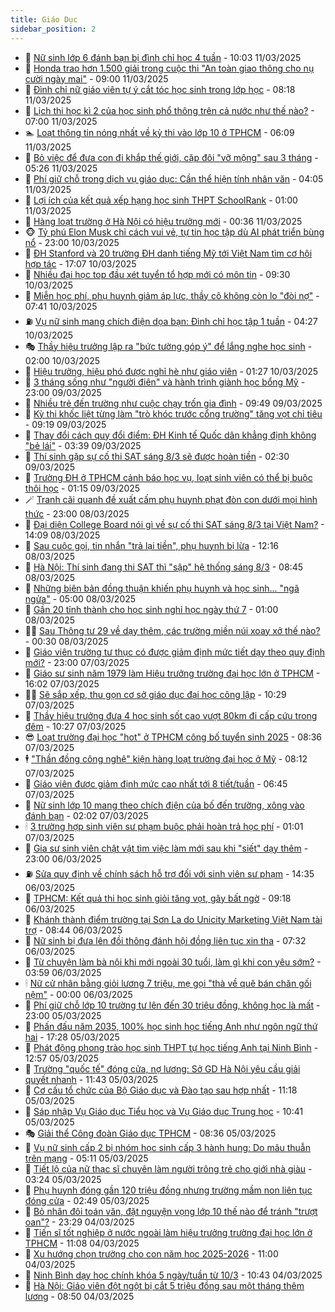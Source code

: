 ```yaml
---
title: Giáo Dục
sidebar_position: 2
---
```


<!-- dantri-giao-duc:START -->
- 🤡 [Nữ sinh lớp 6 đánh bạn bị đình chỉ học 4 tuần](https://dantri.com.vn/giao-duc/nu-sinh-lop-6-danh-ban-bi-dinh-chi-hoc-4-tuan-20250311164714503.htm) - 10:03 11/03/2025
- 🗽 [Honda trao hơn 1.500 giải trong cuộc thi &quot;An toàn giao thông cho nụ cười ngày mai&quot;](https://dantri.com.vn/giao-duc/honda-trao-hon-1500-giai-trong-cuoc-thi-an-toan-giao-thong-cho-nu-cuoi-ngay-mai-20250311153041566.htm) - 09:00 11/03/2025
- 🚦 [Đình chỉ nữ giáo viên tự ý cắt tóc học sinh trong lớp học](https://dantri.com.vn/giao-duc/dinh-chi-nu-giao-vien-tu-y-cat-toc-hoc-sinh-trong-lop-hoc-20250311143850547.htm) - 08:18 11/03/2025
- 🌋 [Lịch thi học kì 2 của học sinh phổ thông trên cả nước như thế nào?](https://dantri.com.vn/giao-duc/lich-thi-hoc-ki-2-cua-hoc-sinh-pho-thong-tren-ca-nuoc-nhu-the-nao-20250311115603384.htm) - 07:00 11/03/2025
- 🏊 [Loạt thông tin nóng nhất về kỳ thi vào lớp 10 ở TPHCM](https://dantri.com.vn/giao-duc/loat-thong-tin-nong-nhat-ve-ky-thi-vao-lop-10-o-tphcm-20250311130000648.htm) - 06:09 11/03/2025
- 🎃 [Bỏ việc để đưa con đi khắp thế giới, cặp đôi &quot;vỡ mộng&quot; sau 3 tháng](https://dantri.com.vn/giao-duc/bo-viec-de-dua-con-di-khap-the-gioi-cap-doi-vo-mong-sau-3-thang-20250310102224995.htm) - 05:26 11/03/2025
- 💄 [Phí giữ chỗ trong dịch vụ giáo dục: Cần thể hiện tính nhân văn](https://dantri.com.vn/giao-duc/phi-giu-cho-trong-dich-vu-giao-duc-can-the-hien-tinh-nhan-van-20250311003215905.htm) - 04:05 11/03/2025
- 🦅 [Lợi ích của kết quả xếp hạng học sinh THPT SchoolRank](https://dantri.com.vn/giao-duc/loi-ich-cua-ket-qua-xep-hang-hoc-sinh-thpt-schoolrank-20250310211057755.htm) - 01:00 11/03/2025
- 🚦 [Hàng loạt trường ở Hà Nội có hiệu trưởng mới](https://dantri.com.vn/giao-duc/hang-loat-truong-o-ha-noi-co-hieu-truong-moi-20250310233624312.htm) - 00:36 11/03/2025
- 🐵 [Tỷ phú Elon Musk chỉ cách vui vẻ, tự tin học tập dù AI phát triển bùng nổ](https://dantri.com.vn/giao-duc/ty-phu-elon-musk-chi-cach-vui-ve-tu-tin-hoc-tap-du-ai-phat-trien-bung-no-20250310160338475.htm) - 23:00 10/03/2025
- 🐘 [ĐH Stanford và 20 trường ĐH danh tiếng Mỹ tới Việt Nam tìm cơ hội hợp tác](https://dantri.com.vn/giao-duc/dh-stanford-va-20-truong-dh-danh-tieng-my-toi-viet-nam-tim-co-hoi-hop-tac-20250311090807199.htm) - 17:07 10/03/2025
- 🦏 [Nhiều đại học top đầu xét tuyển tổ hợp mới có môn tin](https://dantri.com.vn/giao-duc/nhieu-dai-hoc-top-dau-xet-tuyen-to-hop-moi-co-mon-tin-20250310161115061.htm) - 09:30 10/03/2025
- 💼 [Miễn học phí, phụ huynh giảm áp lực, thầy cô không còn lo &quot;đòi nợ&quot;](https://dantri.com.vn/giao-duc/mien-hoc-phi-phu-huynh-giam-ap-luc-thay-co-khong-con-lo-doi-no-20250310133726389.htm) - 07:41 10/03/2025
- ⛽️ [Vụ nữ sinh mang chích điện dọa bạn: Đình chỉ học tập 1 tuần](https://dantri.com.vn/giao-duc/vu-nu-sinh-mang-chich-dien-doa-ban-dinh-chi-hoc-tap-1-tuan-20250310105106388.htm) - 04:27 10/03/2025
- 🎭 [Thầy hiệu trưởng lập ra &quot;bức tường góp ý&quot; để lắng nghe học sinh](https://dantri.com.vn/giao-duc/thay-hieu-truong-lap-ra-buc-tuong-gop-y-de-lang-nghe-hoc-sinh-20250309152542216.htm) - 02:00 10/03/2025
- 🎃 [Hiệu trưởng, hiệu phó được nghỉ hè như giáo viên](https://dantri.com.vn/giao-duc/hieu-truong-hieu-pho-duoc-nghi-he-nhu-giao-vien-20250309220751750.htm) - 01:27 10/03/2025
- 🚀 [3 tháng sống như &quot;người điên&quot; và hành trình giành học bổng Mỹ](https://dantri.com.vn/giao-duc/3-thang-song-nhu-nguoi-dien-va-hanh-trinh-gianh-hoc-bong-my-20250309092058514.htm) - 23:00 09/03/2025
- 👀 [Nhiều trẻ đến trường như cuộc chạy trốn gia đình](https://dantri.com.vn/giao-duc/nhieu-tre-den-truong-nhu-cuoc-chay-tron-gia-dinh-20250309162718982.htm) - 09:49 09/03/2025
- 🌝 [Kỳ thi khốc liệt từng làm &quot;trò khóc trước cổng trường&quot; tăng vọt chỉ tiêu](https://dantri.com.vn/giao-duc/ky-thi-khoc-liet-tung-lam-tro-khoc-truoc-cong-truong-tang-vot-chi-tieu-20250309150345947.htm) - 09:19 09/03/2025
- 🤗 [Thay đổi cách quy đổi điểm: ĐH Kinh tế Quốc dân khẳng định không &quot;bẻ lái&quot;](https://dantri.com.vn/giao-duc/thay-doi-cach-quy-doi-diem-dh-kinh-te-quoc-dan-khang-dinh-khong-be-lai-20250309090545002.htm) - 03:39 09/03/2025
- 🦄 [Thí sinh gặp sự cố thi SAT sáng 8/3 sẽ được hoàn tiền](https://dantri.com.vn/giao-duc/thi-sinh-gap-su-co-thi-sat-sang-83-se-duoc-hoan-tien-20250309085447128.htm) - 02:30 09/03/2025
- 🦍 [Trường ĐH ở TPHCM cảnh báo học vụ, loạt sinh viên có thể bị buộc thôi học](https://dantri.com.vn/giao-duc/truong-dh-o-tphcm-canh-bao-hoc-vu-loat-sinh-vien-co-the-bi-buoc-thoi-hoc-20250309080302203.htm) - 01:15 09/03/2025
- 🪄 [Tranh cãi quanh đề xuất cấm phụ huynh phạt đòn con dưới mọi hình thức](https://dantri.com.vn/giao-duc/tranh-cai-quanh-de-xuat-cam-phu-huynh-phat-don-con-duoi-moi-hinh-thuc-20250307212506771.htm) - 23:00 08/03/2025
- 🦆 [Đại diện College Board nói gì về sự cố thi SAT sáng 8/3 tại Việt Nam?](https://dantri.com.vn/giao-duc/dai-dien-college-board-noi-gi-ve-su-co-thi-sat-sang-83-tai-viet-nam-20250308210511938.htm) - 14:09 08/03/2025
- 🚀 [Sau cuộc gọi, tin nhắn &quot;trả lại tiền&quot;, phụ huynh bị lừa](https://dantri.com.vn/giao-duc/sau-cuoc-goi-tin-nhan-tra-lai-tien-phu-huynh-bi-lua-20250308185331627.htm) - 12:16 08/03/2025
- 🦒 [Hà Nội: Thí sinh đang thi SAT thì &quot;sập&quot; hệ thống sáng 8/3](https://dantri.com.vn/giao-duc/ha-noi-thi-sinh-dang-thi-sat-thi-sap-he-thong-sang-83-20250308135632509.htm) - 08:45 08/03/2025
- 🤡 [Những biên bản đồng thuận khiến phụ huynh và học sinh... &quot;ngã ngửa&quot;](https://dantri.com.vn/giao-duc/nhung-bien-ban-dong-thuan-khien-phu-huynh-va-hoc-sinh-nga-ngua-20250306144554311.htm) - 05:00 08/03/2025
- 🤔 [Gần 20 tỉnh thành cho học sinh nghỉ học ngày thứ 7](https://dantri.com.vn/giao-duc/gan-20-tinh-thanh-cho-hoc-sinh-nghi-hoc-ngay-thu-7-20250307110719975.htm) - 01:00 08/03/2025
- 🧑‍💻 [Sau Thông tư 29 về dạy thêm, các trường miền núi xoay xở thế nào?](https://dantri.com.vn/giao-duc/sau-thong-tu-29-ve-day-them-cac-truong-mien-nui-xoay-xo-the-nao-20250307134038016.htm) - 00:30 08/03/2025
- 🤡 [Giáo viên trường tư thục có được giảm định mức tiết dạy theo quy định mới?](https://dantri.com.vn/giao-duc/giao-vien-truong-tu-thuc-co-duoc-giam-dinh-muc-tiet-day-theo-quy-dinh-moi-20250307213818929.htm) - 23:00 07/03/2025
- 🧠 [Giáo sư sinh năm 1979 làm Hiệu trưởng trường đại học lớn ở  TPHCM](https://dantri.com.vn/giao-duc/giao-su-sinh-nam-1979-lam-hieu-truong-truong-dai-hoc-lon-o-tphcm-20250307203305917.htm) - 16:02 07/03/2025
- 🧑‍💻 [Sẽ sắp xếp, thu gọn cơ sở giáo dục đại học công lập](https://dantri.com.vn/giao-duc/se-sap-xep-thu-gon-co-so-giao-duc-dai-hoc-cong-lap-20250307170254487.htm) - 10:29 07/03/2025
- 🧠 [Thầy hiệu trưởng đưa 4 học sinh sốt cao vượt 80km đi cấp cứu trong đêm](https://dantri.com.vn/giao-duc/thay-hieu-truong-dua-4-hoc-sinh-sot-cao-vuot-80km-di-cap-cuu-trong-dem-20250307165337424.htm) - 10:27 07/03/2025
- 😎 [Loạt trường đại học &quot;hot&quot; ở TPHCM công bố tuyển sinh 2025](https://dantri.com.vn/giao-duc/loat-truong-dai-hoc-hot-o-tphcm-cong-bo-tuyen-sinh-2025-20250307152054822.htm) - 08:36 07/03/2025
- 🕴 [&quot;Thần đồng công nghệ&quot; kiện hàng loạt trường đại học ở Mỹ](https://dantri.com.vn/giao-duc/than-dong-cong-nghe-kien-hang-loat-truong-dai-hoc-o-my-20250306210054777.htm) - 08:12 07/03/2025
- 🧠 [Giáo viên được giảm định mức cao nhất tới 8 tiết/tuần](https://dantri.com.vn/giao-duc/giao-vien-duoc-giam-dinh-muc-cao-nhat-toi-8-tiettuan-20250307132851900.htm) - 06:45 07/03/2025
- 🚀 [Nữ sinh lớp 10 mang theo chích điện của bố đến trường, xông vào đánh bạn](https://dantri.com.vn/giao-duc/nu-sinh-lop-10-mang-theo-chich-dien-cua-bo-den-truong-xong-vao-danh-ban-20250307084751378.htm) - 02:02 07/03/2025
- 🕯 [3 trường hợp sinh viên sư phạm buộc phải hoàn trả học phí](https://dantri.com.vn/giao-duc/3-truong-hop-sinh-vien-su-pham-buoc-phai-hoan-tra-hoc-phi-20250306224608112.htm) - 01:01 07/03/2025
- 🧰 [Gia sư sinh viên chật vật tìm việc làm mới sau khi &quot;siết&quot; dạy thêm](https://dantri.com.vn/giao-duc/gia-su-sinh-vien-chat-vat-tim-viec-lam-moi-sau-khi-siet-day-them-20250306162610471.htm) - 23:00 06/03/2025
- ⛽️ [Sửa quy định về chính sách hỗ trợ đối với sinh viên sư phạm](https://dantri.com.vn/giao-duc/sua-quy-dinh-ve-chinh-sach-ho-tro-doi-voi-sinh-vien-su-pham-20250306213250541.htm) - 14:35 06/03/2025
- 🤖 [TPHCM: Kết quả thi học sinh giỏi tăng vọt, gây bất ngờ](https://dantri.com.vn/giao-duc/tphcm-ket-qua-thi-hoc-sinh-gioi-tang-vot-gay-bat-ngo-20250306155119560.htm) - 09:18 06/03/2025
- 🦍 [Khánh thành điểm trường tại Sơn La do Unicity Marketing Việt Nam tài trợ](https://dantri.com.vn/giao-duc/khanh-thanh-diem-truong-tai-son-la-do-unicity-marketing-viet-nam-tai-tro-20250306143443679.htm) - 08:44 06/03/2025
- 🐘 [Nữ sinh bị đưa lên đồi thông đánh hội đồng liên tục xin tha](https://dantri.com.vn/giao-duc/nu-sinh-bi-dua-len-doi-thong-danh-hoi-dong-lien-tuc-xin-tha-20250306122244749.htm) - 07:32 06/03/2025
- 🌊 [Từ chuyện làm bà nội khi mới ngoài 30 tuổi, làm gì khi con yêu sớm?](https://dantri.com.vn/giao-duc/tu-chuyen-lam-ba-noi-khi-moi-ngoai-30-tuoi-lam-gi-khi-con-yeu-som-20250305153248944.htm) - 03:59 06/03/2025
- 🕯 [Nữ cử nhân bằng giỏi lương 7 triệu, mẹ gọi &quot;thà về quê bán chăn gối nệm&quot;](https://dantri.com.vn/giao-duc/nu-cu-nhan-bang-gioi-luong-7-trieu-me-goi-tha-ve-que-ban-chan-goi-nem-20250306040742116.htm) - 00:00 06/03/2025
- 🐎 [Phí giữ chỗ lớp 10 trường tư lên đến 30 triệu đồng, không học là mất](https://dantri.com.vn/giao-duc/phi-giu-cho-lop-10-truong-tu-len-den-30-trieu-dong-khong-hoc-la-mat-20250305184604521.htm) - 23:00 05/03/2025
- 🐻 [Phấn đấu năm 2035, 100% học sinh học tiếng Anh như ngôn ngữ thứ hai](https://dantri.com.vn/giao-duc/phan-dau-nam-2035-100-hoc-sinh-hoc-tieng-anh-nhu-ngon-ngu-thu-hai-20250306002800058.htm) - 17:28 05/03/2025
- 🐎 [Phát động phong trào học sinh THPT tự học tiếng Anh tại Ninh Bình](https://dantri.com.vn/giao-duc/phat-dong-phong-trao-hoc-sinh-thpt-tu-hoc-tieng-anh-tai-ninh-binh-20250305183830117.htm) - 12:57 05/03/2025
- 🫣 [Trường &quot;quốc tế&quot; đóng cửa, nợ lương: Sở GD Hà Nội yêu cầu giải quyết nhanh](https://dantri.com.vn/giao-duc/truong-quoc-te-dong-cua-no-luong-so-gd-ha-noi-yeu-cau-giai-quyet-nhanh-20250305183531459.htm) - 11:43 05/03/2025
- 🤭 [Cơ cấu tổ chức của Bộ Giáo dục và Đào tạo sau hợp nhất](https://dantri.com.vn/giao-duc/co-cau-to-chuc-cua-bo-giao-duc-va-dao-tao-sau-hop-nhat-20250305181107880.htm) - 11:18 05/03/2025
- 🥳 [Sáp nhập Vụ Giáo dục Tiểu học và Vụ Giáo dục Trung học](https://dantri.com.vn/giao-duc/sap-nhap-vu-giao-duc-tieu-hoc-va-vu-giao-duc-trung-hoc-20250305173939770.htm) - 10:41 05/03/2025
- 🎭 [Giải thể Công đoàn Giáo dục TPHCM](https://dantri.com.vn/giao-duc/giai-the-cong-doan-giao-duc-tphcm-20250305152028442.htm) - 08:36 05/03/2025
- 🥸 [Vụ nữ sinh cấp 2 bị nhóm học sinh cấp 3 hành hung: Do mâu thuẫn trên mạng](https://dantri.com.vn/giao-duc/vu-nu-sinh-cap-2-bi-nhom-hoc-sinh-cap-3-hanh-hung-do-mau-thuan-tren-mang-20250305114925594.htm) - 05:11 05/03/2025
- 🦣 [Tiết lộ của nữ thạc sĩ chuyên làm người trông trẻ cho giới nhà giàu](https://dantri.com.vn/giao-duc/tiet-lo-cua-nu-thac-si-chuyen-lam-nguoi-trong-tre-cho-gioi-nha-giau-20250303221650829.htm) - 03:24 05/03/2025
- 🤔 [Phụ huynh đóng gần 120 triệu đồng nhưng trường mầm non liên tục đóng cửa](https://dantri.com.vn/giao-duc/phu-huynh-dong-gan-120-trieu-dong-nhung-truong-mam-non-lien-tuc-dong-cua-20250305094428504.htm) - 02:49 05/03/2025
- 🦣 [Bỏ nhân đôi toán văn, đặt nguyện vọng lớp 10 thế nào để tránh &quot;trượt oan&quot;?](https://dantri.com.vn/giao-duc/bo-nhan-doi-toan-van-dat-nguyen-vong-lop-10-the-nao-de-tranh-truot-oan-20250304232856413.htm) - 23:29 04/03/2025
- 🐲 [Tiến sĩ tốt nghiệp ở nước ngoài làm hiệu trưởng trường đại học lớn ở TPHCM](https://dantri.com.vn/giao-duc/tien-si-tot-nghiep-o-nuoc-ngoai-lam-hieu-truong-truong-dai-hoc-lon-o-tphcm-20250304175351564.htm) - 11:08 04/03/2025
- 🔭 [Xu hướng chọn trường cho con năm học 2025-2026](https://dantri.com.vn/giao-duc/xu-huong-chon-truong-cho-con-nam-hoc-2025-2026-20250304170010845.htm) - 11:00 04/03/2025
- 🥷 [Ninh Bình dạy học chính khóa 5 ngày/tuần từ 10/3](https://dantri.com.vn/giao-duc/ninh-binh-day-hoc-chinh-khoa-5-ngaytuan-tu-103-20250304160911499.htm) - 10:43 04/03/2025
- 🎊 [Hà Nội: Giáo viên đột ngột bị cắt 5 triệu đồng sau một tháng thêm lương](https://dantri.com.vn/giao-duc/ha-noi-giao-vien-dot-ngot-bi-cat-5-trieu-dong-sau-mot-thang-them-luong-20250304150743002.htm) - 08:50 04/03/2025<!-- dantri-giao-duc:END -->
